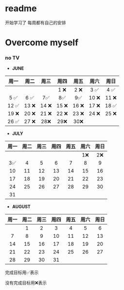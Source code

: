 # readme
开始学习了
每周都有自己的安排
# Overcome myself

### no TV

- **JUNE**

|周一|周二|周三|周四|周五|周六|周日|
|:---:|:---:|:---:|:---:|:---:|:---:|:---:|
||||1 :x:|2 :x:|3 :white_check_mark:|4 :white_check_mark:|
|5 :white_check_mark:|6 :white_check_mark:|7:white_check_mark:|8:white_check_mark:|9:white_check_mark:|10 :x:|11 :x:|
|12 :white_check_mark:|13 :x:|14 :x:|15 :x:|16 :x:|17 :x:|18 :white_check_mark:|
|19 :x:|20 :x:|21 :x:|22 :x:|23 :x:|24 :x:|25 :x:|
|26 :white_check_mark:|27 :x:|28:x:|29:x:|30:x:|||

- **JULY**

|周一|周二|周三|周四|周五|周六|周日|
|:---:|:---:|:---:|:---:|:---:|:---:|:---:|
||||||1:x:|2:x:|
|3:white_check_mark:|4|5|6|7|8|9|
|10|11|12|13|14|15|16|
|17|18|19|20|21|22|23|
|24|25|26|27|28|29|30|
|31|||||||

- **AUGUST**

|周一|周二|周三|周四|周五|周六|周日|
|:---:|:---:|:---:|:---:|:---:|:---:|:---:|
||1|2|3|4|5|6|
|7|8|9|10|11|12|13|
|14|15|16|17|18|19|20|
|21|22|23|24|25|26|27|
|28|29|30|31||||


完成目标用:white_check_mark:表示

没有完成目标用:x:表示
